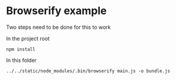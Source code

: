 # Browserify example

Two steps need to be done for this to work

In the project root

    npm install

In this folder

    ../../static/node_modules/.bin/browserify main.js -o bundle.js
